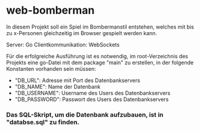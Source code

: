# web-bomberman

In diesem Projekt soll ein Spiel im Bombermanstil entstehen, welches mit bis zu x-Personen gleichzeitig im Browser gespielt werden kann.

Server: Go 
Clientkommunikation: WebSockets

Für die erfolgreiche Ausführung ist es notwendig, im root-Verzeichnis des Projekts eine go-Datei mit dem package "main" zu erstellen, in der folgende Konstanten vorhanden sein müssen:
+ "DB_URL": Adresse mit Port des Datenbankservers
+ "DB_NAME": Name der Datenbank
+ "DB_USERNAME": Username des Users des Datenbankservers
+ "DB_PASSWORD": Passwort des Users des Datenbankservers

### Das SQL-Skript, um die Datenbank aufzubauen, ist in "databse.sql" zu finden.



